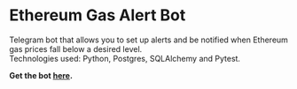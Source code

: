 # Ethereum Gas Alert Bot

Telegram bot that allows you to set up alerts and be notified when Ethereum gas prices fall below a desired level.  
Technologies used: Python, Postgres, SQLAlchemy and Pytest.

**Get the bot [here](t.me/ETH_gas_gwei_bot).**
